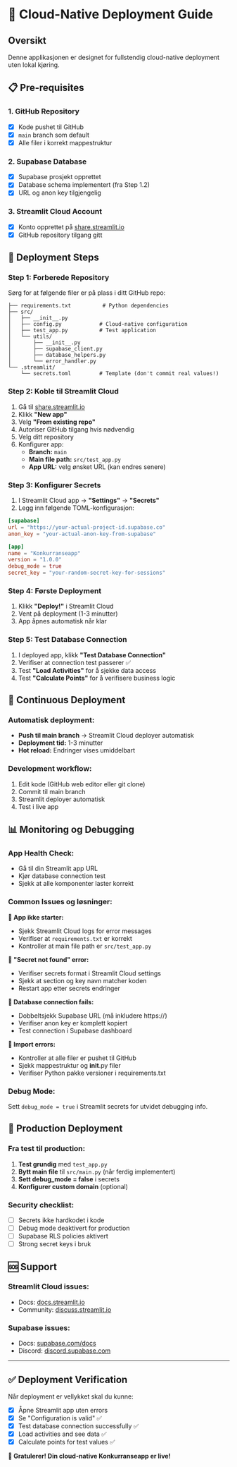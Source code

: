 # 🚀 Cloud-Native Deployment Guide

## Oversikt
Denne applikasjonen er designet for fullstendig cloud-native deployment uten lokal kjøring.

## 📋 Pre-requisites

### 1. GitHub Repository
- [x] Kode pushet til GitHub
- [x] `main` branch som default
- [x] Alle filer i korrekt mappestruktur

### 2. Supabase Database  
- [x] Supabase prosjekt opprettet
- [x] Database schema implementert (fra Step 1.2)
- [x] URL og anon key tilgjengelig

### 3. Streamlit Cloud Account
- [x] Konto opprettet på [share.streamlit.io](https://share.streamlit.io)
- [x] GitHub repository tilgang gitt

## 🔧 Deployment Steps

### Step 1: Forberede Repository
Sørg for at følgende filer er på plass i ditt GitHub repo:

```
├── requirements.txt          # Python dependencies
├── src/
│   ├── __init__.py
│   ├── config.py            # Cloud-native configuration
│   ├── test_app.py          # Test application  
│   └── utils/
│       ├── __init__.py
│       ├── supabase_client.py
│       ├── database_helpers.py
│       └── error_handler.py
└── .streamlit/
    └── secrets.toml         # Template (don't commit real values!)
```

### Step 2: Koble til Streamlit Cloud
1. Gå til [share.streamlit.io](https://share.streamlit.io)
2. Klikk **"New app"**
3. Velg **"From existing repo"**
4. Autoriser GitHub tilgang hvis nødvendig
5. Velg ditt repository
6. Konfigurer app:
   - **Branch:** `main`
   - **Main file path:** `src/test_app.py`
   - **App URL:** velg ønsket URL (kan endres senere)

### Step 3: Konfigurer Secrets
1. I Streamlit Cloud app → **"Settings"** → **"Secrets"**
2. Legg inn følgende TOML-konfigurasjon:

```toml
[supabase]
url = "https://your-actual-project-id.supabase.co"
anon_key = "your-actual-anon-key-from-supabase"

[app]
name = "Konkurranseapp"
version = "1.0.0"
debug_mode = true
secret_key = "your-random-secret-key-for-sessions"
```

### Step 4: Første Deployment
1. Klikk **"Deploy!"** i Streamlit Cloud
2. Vent på deployment (1-3 minutter)
3. App åpnes automatisk når klar

### Step 5: Test Database Connection
1. I deployed app, klikk **"Test Database Connection"**
2. Verifiser at connection test passerer ✅
3. Test **"Load Activities"** for å sjekke data access
4. Test **"Calculate Points"** for å verifisere business logic

## 🔄 Continuous Deployment

### Automatisk deployment:
- **Push til main branch** → Streamlit Cloud deployer automatisk
- **Deployment tid:** 1-3 minutter
- **Hot reload:** Endringer vises umiddelbart

### Development workflow:
1. Edit kode (GitHub web editor eller git clone)
2. Commit til main branch  
3. Streamlit deployer automatisk
4. Test i live app

## 📊 Monitoring og Debugging

### App Health Check:
- Gå til din Streamlit app URL
- Kjør database connection test
- Sjekk at alle komponenter laster korrekt

### Common Issues og løsninger:

**🔴 App ikke starter:**
- Sjekk Streamlit Cloud logs for error messages
- Verifiser at `requirements.txt` er korrekt
- Kontroller at main file path er `src/test_app.py`

**🔴 "Secret not found" error:**
- Verifiser secrets format i Streamlit Cloud settings
- Sjekk at section og key navn matcher koden
- Restart app etter secrets endringer

**🔴 Database connection fails:**
- Dobbeltsjekk Supabase URL (må inkludere https://)
- Verifiser anon key er komplett kopiert
- Test connection i Supabase dashboard

**🔴 Import errors:**
- Kontroller at alle filer er pushet til GitHub
- Sjekk mappestruktur og __init__.py filer
- Verifiser Python pakke versioner i requirements.txt

### Debug Mode:
Sett `debug_mode = true` i Streamlit secrets for utvidet debugging info.

## 🚀 Production Deployment

### Fra test til production:
1. **Test grundig** med `test_app.py`
2. **Bytt main file** til `src/main.py` (når ferdig implementert)
3. **Sett debug_mode = false** i secrets
4. **Konfigurer custom domain** (optional)

### Security checklist:
- [ ] Secrets ikke hardkodet i kode
- [ ] Debug mode deaktivert for production
- [ ] Supabase RLS policies aktivert
- [ ] Strong secret keys i bruk

## 🆘 Support

### Streamlit Cloud issues:
- Docs: [docs.streamlit.io](https://docs.streamlit.io)
- Community: [discuss.streamlit.io](https://discuss.streamlit.io)

### Supabase issues:
- Docs: [supabase.com/docs](https://supabase.com/docs)
- Discord: [discord.supabase.com](https://discord.supabase.com)

---

## ✅ Deployment Verification

Når deployment er vellykket skal du kunne:
- [x] Åpne Streamlit app uten errors
- [x] Se "Configuration is valid" ✅
- [x] Test database connection successfully ✅  
- [x] Load activities and see data ✅
- [x] Calculate points for test values ✅

**🎉 Gratulerer! Din cloud-native Konkurranseapp er live!**
